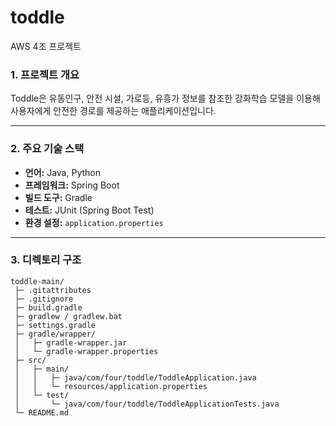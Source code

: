 # toddle
AWS 4조 프로젝트 

### 1. 프로젝트 개요

Toddle은 유동인구, 안전 시설, 가로등, 유흥가 정보를 참조한 강화학습 모델을 이용해 사용자에게 안전한 경로를 제공하는 애플리케이션입니다.

---

### 2. 주요 기술 스택

* **언어:** Java, Python
* **프레임워크:** Spring Boot
* **빌드 도구:** Gradle
* **테스트:** JUnit (Spring Boot Test)
* **환경 설정:** `application.properties`

---

### 3. 디렉토리 구조

```
toddle-main/
 ├─ .gitattributes
 ├─ .gitignore
 ├─ build.gradle
 ├─ gradlew / gradlew.bat
 ├─ settings.gradle
 ├─ gradle/wrapper/
 │   ├─ gradle-wrapper.jar
 │   └─ gradle-wrapper.properties
 ├─ src/
 │   ├─ main/
 │   │   ├─ java/com/four/toddle/ToddleApplication.java
 │   │   └─ resources/application.properties
 │   └─ test/
 │       └─ java/com/four/toddle/ToddleApplicationTests.java
 └─ README.md
```

